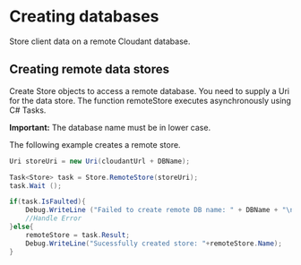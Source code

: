 # Creating databases

Store client data on a remote Cloudant database.

## Creating remote data stores

Create Store objects to access a remote database. You need to supply a Uri for the data store.  The function remoteStore executes asynchronously using C# Tasks.

**Important:** The database name must be in lower case.

The following example creates a remote store.

```cs
Uri storeUri = new Uri(cloudantUrl + DBName);

Task<Store> task = Store.RemoteStore(storeUri);
task.Wait ();

if(task.IsFaulted){
	Debug.WriteLine ("Failed to create remote DB name: " + DBName + "\nError: " + task.Exception.InnerException.Message);
	//Handle Error
}else{
	remoteStore = task.Result;
	Debug.WriteLine("Sucessfully created store: "+remoteStore.Name);
}
```
